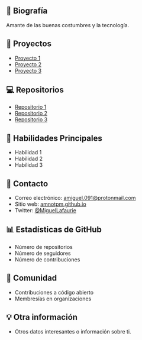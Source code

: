 ## 📝 Biografía
Amante de las buenas costumbres y la tecnología.

## 🚀 Proyectos
- [Proyecto 1](https://your-project-1-url.com)
- [Proyecto 2](https://your-project-2-url.com)
- [Proyecto 3](https://your-project-3-url.com)

## 💻 Repositorios
- [Repositorio 1](https://github.com/your_username/repository1)
- [Repositorio 2](https://github.com/your_username/repository2)
- [Repositorio 3](https://github.com/your_username/repository3)

## 🔧 Habilidades Principales
- Habilidad 1
- Habilidad 2
- Habilidad 3

## 💬 Contacto
- Correo electrónico: amiguel.091@protonmail.com
- Sitio web: [amnotpm.github.io](https://amnotpm.github.io)
- Twitter: [@MiguelLafaurie](https://twitter.com/MiguelLafaurie)

## 📊 Estadísticas de GitHub
- Número de repositorios
- Número de seguidores
- Número de contribuciones

## 💬 Comunidad
- Contribuciones a código abierto
- Membresías en organizaciones

## 💡 Otra información
- Otros datos interesantes o información sobre ti.
